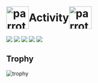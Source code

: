 <h1 style="display: flex; align-items: center;">
  <img src="https://github.com/user-attachments/assets/06585dff-2b65-4009-9f54-6acd065b0023" alt="parrot" height="60">
  Activity
  <img src="https://github.com/user-attachments/assets/06585dff-2b65-4009-9f54-6acd065b0023" alt="parrot" height="60">
</h1>

![](http://github-profile-summary-cards.vercel.app/api/cards/profile-details?username=mshtwtnb0219&theme=gruvbox)
![](http://github-profile-summary-cards.vercel.app/api/cards/repos-per-language?username=mshtwtnb0219&theme=gruvbox)
![](http://github-profile-summary-cards.vercel.app/api/cards/most-commit-language?username=mshtwtnb0219&theme=gruvbox)
![](http://github-profile-summary-cards.vercel.app/api/cards/stats?username=mshtwtnb0219&theme=gruvbox)
![](http://github-profile-summary-cards.vercel.app/api/cards/productive-time?username=mshtwtnb0219&theme=gruvbox&utcOffset=9)

## Trophy
![trophy](https://github-profile-trophy.vercel.app/?username=mshtwtnb0219&theme=gruvbox)
